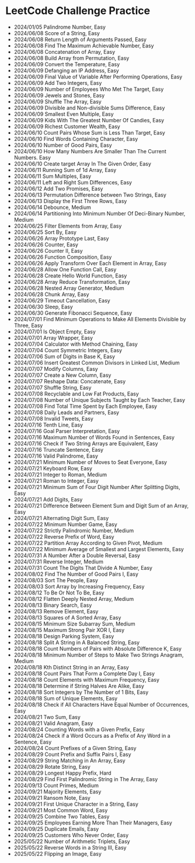 # LeetCode Challenge Practice

- 2024/01/05 Palindrome Number, Easy
- 2024/06/08 Score of a String, Easy
- 2024/06/08 Return Length of Arguments Passed, Easy
- 2024/06/08 Find The Maximum Achievable Number, Easy
- 2024/06/08 Concatenation of Array, Easy
- 2024/06/08 Build Array from Permutation, Easy
- 2024/06/09 Convert the Temperature, Easy
- 2024/06/09 Defanging an IP Address, Easy
- 2024/06/09 Final Value of Variable After Performing Operations, Easy
- 2024/06/09 Add Two Integers, Easy
- 2024/06/09 Number of Employees Who Met The Target, Easy
- 2024/06/09 Jewels and Stones, Easy
- 2024/06/09 Shuffle The Array, Easy
- 2024/06/09 Divisible and Non-divisible Sums Difference, Easy
- 2024/06/09 Smallest Even Multiple, Easy
- 2024/06/09 Kids With The Greatest Number Of Candies, Easy
- 2024/06/09 Richest Customer Wealth, Easy
- 2024/06/10 Count Pairs Whose Sum is Less Than Target, Easy
- 2024/06/10 Find Words Containing Character, Easy
- 2024/06/10 Number of Good Pairs, Easy
- 2024/06/10 How Many Numbers Are Smaller Than The Current Numbers. Easy
- 2024/06/10 Create target Array In The Given Order, Easy
- 2024/06/11 Running Sum of 1d Array, Easy
- 2024/06/11 Sum Multiples, Easy
- 2024/06/11 Left and Right Sum Differences, Easy
- 2024/06/12 Add Two Promises, Easy
- 2024/06/13 Permutation Difference between Two Strings, Easy
- 2024/06/13 Display the First Three Rows, Easy
- 2024/06/14 Debounce, Medium
- 2024/06/14 Partitioning Into Minimum Number Of Deci-Binary Number, Medium
- 2024/06/25 Filter Elements from Array, Easy
- 2024/06/25 Sort By, Easy
- 2024/06/26 Array Prototype Last, Easy
- 2024/06/26 Counter, Easy
- 2024/06/26 Counter II, Easy
- 2024/06/26 Function Composition, Easy
- 2024/06/26 Apply Transform Over Each Element in Array, Easy
- 2024/06/28 Allow One Function Call, Easy
- 2024/06/28 Create Hello World Function, Easy
- 2024/06/28 Array Reduce Transformation, Easy
- 2024/06/28 Nested Array Generator, Medium
- 2024/06/28 Chunk Array, Easy
- 2024/06/29 Timeout Cancellation, Easy
- 2024/06/30 Sleep, Easy
- 2024/06/30 Generate Fibonacci Sequence, Easy
- 2024/07/01 Find Minimum Operations to Make All Elements Divisible by Three, Easy
- 2024/07/01 Is Object Empty, Easy
- 2024/07/01 Array Wrapper, Easy
- 2024/07/04 Calculator with Method Chaining, Easy
- 2024/07/04 Count Symmetric Integers, Easy
- 2024/07/06 Sum of Digits in Base K, Easy
- 2024/07/06 Insert Greatest Common Divisors in Linked List, Medium
- 2024/07/07 Modify Columns, Easy
- 2024/07/07 Create a New Column, Easy
- 2024/07/07 Reshape Data: Concatenate, Easy
- 2024/07/07 Shuffle String, Easy
- 2024/07/08 Recyclable and Low Fat Products, Easy
- 2024/07/08 Number of Unique Subjects Taught by Each Teacher, Easy
- 2024/07/08 Find Total Time Spent by Each Employee, Easy
- 2024/07/08 Daily Leads and Partners, Easy
- 2024/07/08 Invalid Tweets, Easy
- 2024/07/16 Tenth Line, Easy
- 2024/07/16 Goal Parser Interpretation, Easy
- 2024/07/16 Maximum Number of Words Found in Sentences, Easy
- 2024/07/16 Check if Two String Arrays are Equivalent, Easy
- 2024/07/16 Truncate Sentence, Easy
- 2024/07/16 Valid Palindrome, Easy
- 2024/07/21 Minimum Number of Moves to Seat Everyone, Easy
- 2024/07/21 Keyboard Row, Easy
- 2024/07/21 Integer to Roman, Medium
- 2024/07/21 Roman to Integer, Easy
- 2024/07/21 Minimum Sum of Four Digit Number After Splitting Digits, Easy
- 2024/07/21 Add Digits, Easy
- 2024/07/21 Difference Between Element Sum and Digit Sum of an Array, Easy
- 2024/07/21 Alternating Digit Sum, Easy
- 2024/07/22 Minimum Number Game, Easy
- 2024/07/22 Strictly Palindromic Number, Medium
- 2024/07/22 Reverse Prefix of Word, Easy
- 2024/07/22 Partition Array According to Given Pivot, Medium
- 2024/07/22 Minimum Average of Smallest and Largest Elements, Easy
- 2024/07/31 A Number After a Double Reversal, Easy
- 2024/07/31 Reverse Integer, Medium
- 2024/07/31 Count The Digits That Divide A Number, Easy
- 2024/08/02 Find The Number of Good Pairs I, Easy
- 2024/08/03 Sort The People, Easy
- 2024/08/03 Sort Array by Increasing Frequency, Easy
- 2024/08/12 To Be Or Not To Be, Easy
- 2024/08/12 Flatten Deeply Nested Array, Medium
- 2024/08/13 Binary Search, Easy
- 2024/08/13 Remove Element, Easy
- 2024/08/13 Squares of A Sorted Array, Easy
- 2024/08/15 Minimum Size Subarray Sum, Medium
- 2024/08/15 Maximum Strong Pair XOR I, Easy
- 2024/08/18 Design Parking System, Easy
- 2024/08/18 Split A String in A Balanced String, Easy
- 2024/08/18 Count Numbers of Pairs with Absolute Difference K, Easy
- 2024/08/18 Minimum Number of Steps to Make Two Strings Anagram, Medium
- 2024/08/18 Kth Distinct String in an Array, Easy
- 2024/08/18 Count Pairs That Form a Complete Day I, Easy
- 2024/08/18 Count Elements with Maximum Frequency, Easy
- 2024/08/18 Determine if String Halves Are Alike, Easy
- 2024/08/18 Sort Integers by The Number of 1 Bits, Easy
- 2024/08/18 Sum of Unique Elements, Easy
- 2024/08/18 Check if All Characters Have Equal Number of Occurrences, Easy
- 2024/08/21 Two Sum, Easy
- 2024/08/21 Valid Anagram, Easy
- 2024/08/24 Counting Words with a Given Prefix, Easy
- 2024/08/24 Check if a Word Occurs as a Prefix of Any Word in a Sentence, Easy
- 2024/08/24 Count Prefixes of a Given String, Easy
- 2024/08/29 Count Prefix and Suffix Pairs I, Easy
- 2024/08/29 String Matching in An Array, Easy
- 2024/08/29 Rotate String, Easy
- 2024/08/29 Longest Happy Prefix, Hard
- 2024/08/29 Find First Palindromic String in The Array, Easy
- 2024/09/13 Count Primes, Medium
- 2024/09/21 Majority Elements, Easy
- 2024/09/21 Ransom Note, Easy
- 2024/09/21 First Unique Character in a String, Easy
- 2024/09/21 Most Common Word, Easy
- 2024/09/25 Combine Two Tables, Easy
- 2024/09/25 Employees Earning More Than Their Managers, Easy
- 2024/09/25 Duplicate Emails, Easy
- 2024/09/25 Customers Who Never Order, Easy
- 2025/05/22 Number of Arithmetic Triplets, Easy
- 2025/05/22 Reverse Words in a String III, Easy
- 2025/05/22 Flipping an Image, Easy
